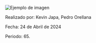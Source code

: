 ![Ejemplo de imagen](https://upload.wikimedia.org/wikipedia/commons/b/b0/Logo_Universidad_Polit%C3%A9cnica_Salesiana_del_Ecuador.png)

Realizado por: Kevin Japa, Pedro Orellana

Fecha: 24 de Abril de 2024    

Periodo: 65.


